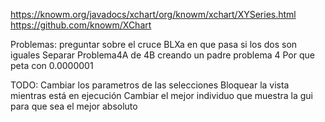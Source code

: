 https://knowm.org/javadocs/xchart/org/knowm/xchart/XYSeries.html
https://github.com/knowm/XChart


Problemas: 
	preguntar sobre el cruce BLXa en que pasa si los dos son iguales
    Separar Problema4A de 4B creando un padre problema 4
	Por que peta con 0.0000001

TODO:
	Cambiar los parametros de las selecciones
	Bloquear la vista mientras está en ejecución
	Cambiar el mejor individuo que muestra la gui para que sea el mejor absoluto